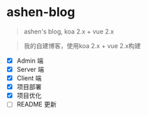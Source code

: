 # ashen-blog

> ashen's blog, koa 2.x + vue 2.x

> 我的自建博客，使用koa 2.x + vue 2.x构建

- [x] Admin 端
- [x] Server 端
- [x] Client 端
- [x] 项目部署
- [x] 项目优化
- [ ] README 更新
